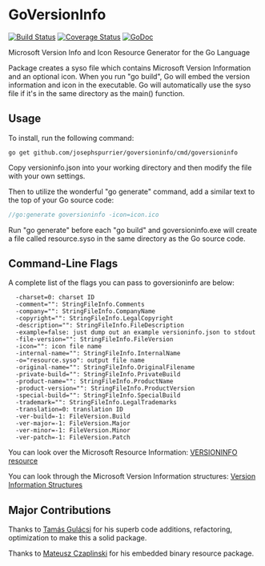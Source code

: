 GoVersionInfo
==========
[![Build Status](https://travis-ci.org/josephspurrier/goversioninfo.svg)](https://travis-ci.org/josephspurrier/goversioninfo) [![Coverage Status](https://coveralls.io/repos/josephspurrier/goversioninfo/badge.png)](https://coveralls.io/r/josephspurrier/goversioninfo) [![GoDoc](https://godoc.org/github.com/josephspurrier/goversioninfo?status.svg)](https://godoc.org/github.com/josephspurrier/goversioninfo)

Microsoft Version Info and Icon Resource Generator for the Go Language

Package creates a syso file which contains Microsoft Version Information and an optional icon. When you run "go build", Go will embed the version information and icon in the executable. Go will automatically use the syso file if it's in the same directory as the main() function.

## Usage

To install, run the following command:

~~~
go get github.com/josephspurrier/goversioninfo/cmd/goversioninfo
~~~

Copy versioninfo.json into your working directory and then modify the file with your own settings.

Then to utilize the wonderful "go generate" command, add a similar text to the top of your Go source code:
~~~ go
//go:generate goversioninfo -icon=icon.ico
~~~

Run "go generate" before each "go build" and goversioninfo.exe will create a file called resource.syso in the same directory as the Go source code.

## Command-Line Flags

A complete list of the flags you can pass to goversioninfo are below:

~~~
  -charset=0: charset ID
  -comment="": StringFileInfo.Comments
  -company="": StringFileInfo.CompanyName
  -copyright="": StringFileInfo.LegalCopyright
  -description="": StringFileInfo.FileDescription
  -example=false: just dump out an example versioninfo.json to stdout
  -file-version="": StringFileInfo.FileVersion
  -icon="": icon file name
  -internal-name="": StringFileInfo.InternalName
  -o="resource.syso": output file name
  -original-name="": StringFileInfo.OriginalFilename
  -private-build="": StringFileInfo.PrivateBuild
  -product-name="": StringFileInfo.ProductName
  -product-version="": StringFileInfo.ProductVersion
  -special-build="": StringFileInfo.SpecialBuild
  -trademark="": StringFileInfo.LegalTrademarks
  -translation=0: translation ID
  -ver-build=-1: FileVersion.Build
  -ver-major=-1: FileVersion.Major
  -ver-minor=-1: FileVersion.Minor
  -ver-patch=-1: FileVersion.Patch
~~~

You can look over the Microsoft Resource Information: [VERSIONINFO resource](https://msdn.microsoft.com/en-us/library/windows/desktop/aa381058(v=vs.85).aspx)

You can look through the Microsoft Version Information structures: [Version Information Structures](https://msdn.microsoft.com/en-us/library/windows/desktop/ff468916(v=vs.85).aspx)

## Major Contributions

Thanks to [Tamás Gulácsi](https://github.com/tgulacsi) for his superb code additions, refactoring, optimization to make this a solid package.

Thanks to [Mateusz Czaplinski](https://github.com/akavel/rsrc) for his embedded binary resource package.